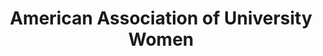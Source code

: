 ---
layout: repo
title: "American Association of University Women"
id: 24013
permalink: repos/24013/
---